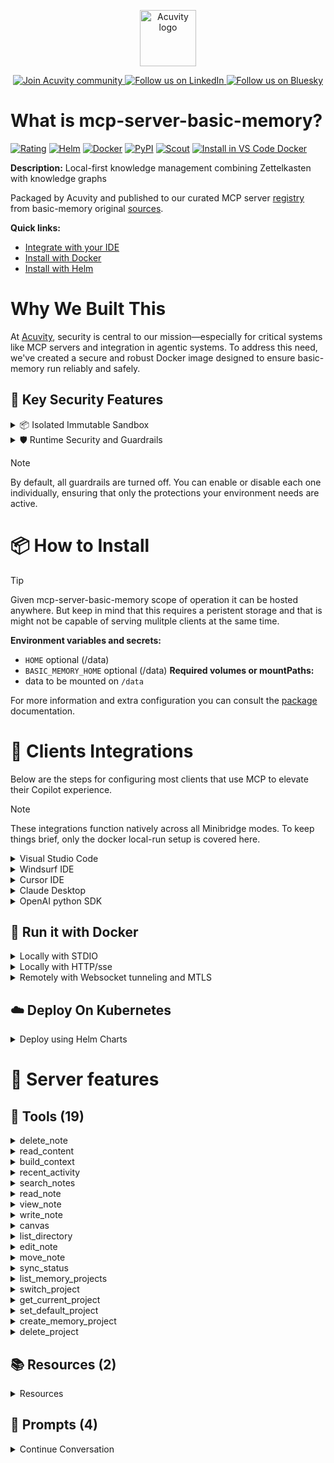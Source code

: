 <p align="center">
  <a href="https://acuvity.ai">
    <picture>
      <img src="https://mma.prnewswire.com/media/2544052/Acuvity__Logo.jpg" height="90" alt="Acuvity logo"/>
    </picture>
  </a>
</p>
<p align="center">
  <a href="https://discord.gg/BkU7fBkrNk">
    <img src="https://img.shields.io/badge/Acuvity-Join-7289DA?logo=discord&logoColor=fff" alt="Join Acuvity community" />
  </a>
<a href="https://www.linkedin.com/company/acuvity/">
    <img src="https://img.shields.io/badge/LinkedIn-Follow-7289DA" alt="Follow us on LinkedIn" />
  </a>
<a href="https://bsky.app/profile/acuvity.bsky.social">
    <img src="https://img.shields.io/badge/Bluesky-Follow-7289DA"?logo=bluesky&logoColor=fff" alt="Follow us on Bluesky" />
  </a>
</p>


# What is mcp-server-basic-memory?
[![Rating](https://img.shields.io/badge/C-3775A9?label=Rating)](https://docs.anthropic.com/en/docs/build-with-claude/tool-use/implement-tool-use#best-practices-for-tool-definitions)
[![Helm](https://img.shields.io/badge/1.0.0-3775A9?logo=helm&label=Charts&logoColor=fff)](https://hub.docker.com/r/acuvity/mcp-server-basic-memory/tags/)
[![Docker](https://img.shields.io/docker/image-size/acuvity/mcp-server-basic-memory/0.13.5?logo=docker&logoColor=fff&label=0.13.5)](https://hub.docker.com/r/acuvity/mcp-server-basic-memory)
[![PyPI](https://img.shields.io/badge/0.13.5-3775A9?logo=pypi&logoColor=fff&label=basic-memory)](https://pypi.org/project/basic-memory/)
[![Scout](https://img.shields.io/badge/Active-3775A9?logo=docker&logoColor=fff&label=Scout)](https://hub.docker.com/r/acuvity/mcp-server-basic-memory/)
[![Install in VS Code Docker](https://img.shields.io/badge/VS_Code-One_click_install-0078d7?logo=githubcopilot)](https://insiders.vscode.dev/redirect/mcp/install?name=mcp-server-basic-memory&config=%7B%22args%22%3A%5B%22run%22%2C%22-i%22%2C%22--rm%22%2C%22--read-only%22%2C%22-v%22%2C%22memory%3A%2Fdata%22%2C%22docker.io%2Facuvity%2Fmcp-server-basic-memory%3A0.13.5%22%5D%2C%22command%22%3A%22docker%22%7D)

**Description:** Local-first knowledge management combining Zettelkasten with knowledge graphs

Packaged by Acuvity and published to our curated MCP server [registry](https://mcp.acuvity.ai) from basic-memory original [sources](https://pypi.org/project/basic-memory/).

**Quick links:**

- [Integrate with your IDE](https://github.com/acuvity/mcp-servers-registry/blob/main/mcp-server-basic-memory/docker/README.md#-clients-integrations)
- [Install with Docker](https://github.com/acuvity/mcp-servers-registry/tree/main/mcp-server-basic-memory/docker/README.md#-run-it-with-docker)
- [Install with Helm](https://github.com/acuvity/mcp-servers-registry/tree/main/mcp-server-basic-memory/charts/mcp-server-basic-memory/README.md#how-to-install)

# Why We Built This

At [Acuvity](https://acuvity.ai), security is central to our mission—especially for critical systems like MCP servers and integration in agentic systems.
To address this need, we've created a secure and robust Docker image designed to ensure basic-memory run reliably and safely.

## 🔐 Key Security Features

<details>
<summary>📦 Isolated Immutable Sandbox </summary>

- **Isolated Execution**: All tools run within secure, containerized sandboxes to enforce process isolation and prevent lateral movement.
- **Non-root by Default**: Enforces least-privilege principles, minimizing the impact of potential security breaches.
- **Read-only Filesystem**: Ensures runtime immutability, preventing unauthorized modification.
- **Version Pinning**: Guarantees consistency and reproducibility across deployments by locking tool and dependency versions.
- **CVE Scanning**: Continuously scans images for known vulnerabilities using [Docker Scout](https://docs.docker.com/scout/) to support proactive mitigation.
- **SBOM & Provenance**: Delivers full supply chain transparency by embedding metadata and traceable build information."
</details>

<details>
<summary>🛡️ Runtime Security and Guardrails</summary>

**Minibridge Integration**: [Minibridge](https://github.com/acuvity/minibridge) establishes secure Agent-to-MCP connectivity, supports Rego/HTTP-based policy enforcement 🕵️, and simplifies orchestration.

The [ARC](https://github.com/acuvity/mcp-servers-registry/tree/main) container includes a [built-in Rego policy](https://github.com/acuvity/mcp-servers-registry/tree/main/mcp-server-basic-memory/docker/policy.rego) that enables a set of runtime "guardrails"" to help enforce security, privacy, and correct usage of your services. Below is an overview of each guardrail provided.

### 🔒 Resource Integrity

**Mitigates MCP Rug Pull Attacks**

* **Goal:** Protect users from malicious tool description changes after initial approval, preventing post-installation manipulation or deception.
* **Mechanism:** Locks tool descriptions upon client approval and verifies their integrity before execution. Any modification to the description triggers a security violation, blocking unauthorized changes from server-side updates.

### 🛡️ Guardrails

#### Covert Instruction Detection

Monitors incoming requests for hidden or obfuscated directives that could alter policy behavior.

* **Goal:** Stop attackers from slipping unnoticed commands or payloads into otherwise harmless data.
* **Mechanism:** Applies a library of regex patterns and binary‐encoding checks to the full request body. If any pattern matches a known covert channel (e.g., steganographic markers, hidden HTML tags, escape-sequence tricks), the request is rejected.

#### Sensitive Pattern Detection

Block user-defined sensitive data patterns (credential paths, filesystem references).

* **Goal:** Block accidental or malicious inclusion of sensitive information that violates data-handling rules.
* **Mechanism:** Runs a curated set of regexes against all payloads and tool descriptions—matching patterns such as `.env` files, RSA key paths, directory traversal sequences.

#### Shadowing Pattern Detection

Detects and blocks "shadowing" attacks, where a malicious MCP server sneaks hidden directives into its own tool descriptions to hijack or override the behavior of other, trusted tools.

* **Goal:** Stop a rogue server from poisoning the agent’s logic by embedding instructions that alter how a different server’s tools operate (e.g., forcing all emails to go to an attacker’s address even when the user calls a separate `send_email` tool).
* **Mechanism:** During policy load, each tool description is scanned for cross‐tool override patterns—such as `<IMPORTANT>` sections referencing other tool names, hidden side‐effects, or directives that apply to a different server’s API. Any description that attempts to shadow or extend instructions for a tool outside its own namespace triggers a policy violation and is rejected.

#### Schema Misuse Prevention

Enforces strict adherence to MCP input schemas.

* **Goal:** Prevent malformed or unexpected fields from bypassing validations, causing runtime errors, or enabling injections.
* **Mechanism:** Compares each incoming JSON object against the declared schema (required properties, allowed keys, types). Any extra, missing, or mistyped field triggers an immediate policy violation.

#### Cross-Origin Tool Access

Controls whether tools may invoke tools or services from external origins.

* **Goal:** Prevent untrusted or out-of-scope services from being called.
* **Mechanism:** Examines tool invocation requests and outgoing calls, verifying each target against an allowlist of approved domains or service names. Calls to any non-approved origin are blocked.

#### Secrets Redaction

Automatically masks sensitive values so they never appear in logs or responses.

* **Goal:** Ensure that API keys, tokens, passwords, and other credentials cannot leak in plaintext.
* **Mechanism:** Scans every text output for known secret formats (e.g., AWS keys, GitHub PATs, JWTs). Matches are replaced with `[REDACTED]` before the response is sent or recorded.

These controls ensure robust runtime integrity, prevent unauthorized behavior, and provide a foundation for secure-by-design system operations.

### Enable guardrails

To activate guardrails in your Docker containers, define the `GUARDRAILS` environment variable with the protections you need.

| Guardrail                        | Summary                                                                 |
|----------------------------------|-------------------------------------------------------------------------|
| `covert-instruction-detection`   | Detects hidden or obfuscated directives in requests.                    |
| `sensitive-pattern-detection`    | Flags patterns suggesting sensitive data or filesystem exposure.        |
| `shadowing-pattern-detection`    | Identifies tool descriptions that override or influence others.         |
| `schema-misuse-prevention`       | Enforces strict schema compliance on input data.                        |
| `cross-origin-tool-access`       | Controls calls to external services or APIs.                            |
| `secrets-redaction`              | Prevents exposure of credentials or sensitive values.                   |

Example: add `-e GUARDRAILS="secrets-redaction sensitive-pattern-detection"` to enable those guardrails.

## 🔒 Basic Authentication via Shared Secret

Provides a lightweight auth layer using a single shared token.

* **Mechanism:** Expects clients to send an `Authorization` header with the predefined secret.
* **Use Case:** Quickly lock down your endpoint in development or simple internal deployments—no complex OAuth/OIDC setup required.

To turn on Basic Authentication, define `BASIC_AUTH_SECRET` environment variable with a shared secret.

Example: add `-e BASIC_AUTH_SECRET="supersecret"` to enable the basic authentication.

> While basic auth will protect against unauthorized access, you should use it only in controlled environment,
> rotate credentials frequently and **always** use TLS.

</details>

> [!NOTE]
> By default, all guardrails are turned off. You can enable or disable each one individually, ensuring that only the protections your environment needs are active.


# 📦 How to Install


> [!TIP]
> Given mcp-server-basic-memory scope of operation it can be hosted anywhere.
> But keep in mind that this requires a peristent storage and that is might not be capable of serving mulitple clients at the same time.

**Environment variables and secrets:**
  - `HOME` optional (/data)
  - `BASIC_MEMORY_HOME` optional (/data)
**Required volumes or mountPaths:**
  - data to be mounted on `/data`

For more information and extra configuration you can consult the [package](https://pypi.org/project/basic-memory/) documentation.

# 🧰 Clients Integrations

Below are the steps for configuring most clients that use MCP to elevate their Copilot experience.

> [!NOTE]
> These integrations function natively across all Minibridge modes.
> To keep things brief, only the docker local-run setup is covered here.

<details>
<summary>Visual Studio Code</summary>

To get started immediately, you can use the "one-click" link below:

[![Install in VS Code Docker](https://img.shields.io/badge/VS_Code-One_click_install-0078d7?logo=githubcopilot)](https://insiders.vscode.dev/redirect/mcp/install?name=mcp-server-basic-memory&config=%7B%22args%22%3A%5B%22run%22%2C%22-i%22%2C%22--rm%22%2C%22--read-only%22%2C%22-v%22%2C%22memory%3A%2Fdata%22%2C%22docker.io%2Facuvity%2Fmcp-server-basic-memory%3A0.13.5%22%5D%2C%22command%22%3A%22docker%22%7D)

## Global scope

Press `ctrl + shift + p` and type `Preferences: Open User Settings JSON` to add the following section:

```json
{
  "mcp": {
    "servers": {
      "acuvity-mcp-server-basic-memory": {
        "command": "docker",
        "args": [
          "run",
          "-i",
          "--rm",
          "--read-only",
          "-v",
          "memory:/data",
          "docker.io/acuvity/mcp-server-basic-memory:0.13.5"
        ]
      }
    }
  }
}
```

## Workspace scope

In your workspace create a file called `.vscode/mcp.json` and add the following section:

```json
{
  "servers": {
    "acuvity-mcp-server-basic-memory": {
      "command": "docker",
      "args": [
        "run",
        "-i",
        "--rm",
        "--read-only",
        "-v",
        "memory:/data",
        "docker.io/acuvity/mcp-server-basic-memory:0.13.5"
      ]
    }
  }
}
```

> To pass secrets you should use the `promptString` input type described in the [Visual Studio Code documentation](https://code.visualstudio.com/docs/copilot/chat/mcp-servers).

</details>

<details>
<summary>Windsurf IDE</summary>

In `~/.codeium/windsurf/mcp_config.json` add the following section:

```json
{
  "mcpServers": {
    "acuvity-mcp-server-basic-memory": {
      "command": "docker",
      "args": [
        "run",
        "-i",
        "--rm",
        "--read-only",
        "-v",
        "memory:/data",
        "docker.io/acuvity/mcp-server-basic-memory:0.13.5"
      ]
    }
  }
}
```

See [Windsurf documentation](https://docs.windsurf.com/windsurf/mcp) for more info.

</details>

<details>
<summary>Cursor IDE</summary>

Add the following JSON block to your mcp configuration file:
- `~/.cursor/mcp.json` for global scope
- `.cursor/mcp.json` for project scope

```json
{
  "mcpServers": {
    "acuvity-mcp-server-basic-memory": {
      "command": "docker",
      "args": [
        "run",
        "-i",
        "--rm",
        "--read-only",
        "-v",
        "memory:/data",
        "docker.io/acuvity/mcp-server-basic-memory:0.13.5"
      ]
    }
  }
}
```

See [cursor documentation](https://docs.cursor.com/context/model-context-protocol) for more information.

</details>
<details>

<summary>Claude Desktop</summary>

In the `claude_desktop_config.json` configuration file add the following section:

```json
{
  "mcpServers": {
    "acuvity-mcp-server-basic-memory": {
      "command": "docker",
      "args": [
        "run",
        "-i",
        "--rm",
        "--read-only",
        "-v",
        "memory:/data",
        "docker.io/acuvity/mcp-server-basic-memory:0.13.5"
      ]
    }
  }
}
```

See [Anthropic documentation](https://docs.anthropic.com/en/docs/agents-and-tools/mcp) for more information.
</details>

<details>
<summary>OpenAI python SDK</summary>

## Running locally

```python
async with MCPServerStdio(
    params={
        "command": "docker",
        "args": ["run","-i","--rm","--read-only","-v","memory:/data","docker.io/acuvity/mcp-server-basic-memory:0.13.5"]
    }
) as server:
    tools = await server.list_tools()
```

## Running remotely

```python
async with MCPServerSse(
    params={
        "url": "http://<ip>:<port>/sse",
    }
) as server:
    tools = await server.list_tools()
```

See [OpenAI Agents SDK docs](https://openai.github.io/openai-agents-python/mcp/) for more info.

</details>

## 🐳 Run it with Docker

<details>
<summary>Locally with STDIO</summary>

In your client configuration set:

- command: `docker`
- arguments: `run -i --rm --read-only -v memory:/data docker.io/acuvity/mcp-server-basic-memory:0.13.5`

</details>

<details>
<summary>Locally with HTTP/sse</summary>

Simply run as:

```console
docker run -it -p 8000:8000 --rm --read-only -v memory:/data docker.io/acuvity/mcp-server-basic-memory:0.13.5
```

Then on your application/client, you can configure to use it like:

```json
{
  "mcpServers": {
    "acuvity-mcp-server-basic-memory": {
      "url": "http://localhost:8000/sse"
    }
  }
}
```

You might have to use different ports for different tools.

</details>

<details>
<summary>Remotely with Websocket tunneling and MTLS </summary>

> This section assume you are familiar with TLS and certificates and will require:
> - a server certificate with proper DNS/IP field matching your tool deployment.
> - a client-ca used to sign client certificates

1. Start the server in `backend` mode
 - add an environment variable like `-e MINIBRIDGE_MODE=backend`
 - add the TLS certificates (recommended) through a volume let's say `/certs` ex (`-v $PWD/certs:/certs`)
 - instruct minibridge to use those certs with
   - `-e MINIBRIDGE_TLS_SERVER_CERT=/certs/server-cert.pem`
   - `-e MINIBRIDGE_TLS_SERVER_KEY=/certs/server-key.pem`
   - `-e MINIBRIDGE_TLS_SERVER_KEY_PASS=optional`
   - `-e MINIBRIDGE_TLS_SERVER_CLIENT_CA=/certs/client-ca.pem`

2. Start `minibridge` locally in frontend mode:
  - Get [minibridge](https://github.com/acuvity/minibridge) binary for your OS.

In your client configuration, Minibridge works like any other STDIO command.

Example for Claude Desktop:

```json
{
  "mcpServers": {
    "acuvity-mcp-server-basic-memory": {
      "command": "minibridge",
      "args": ["frontend", "--backend", "wss://<remote-url>:8000/ws", "--tls-client-backend-ca", "/path/to/ca/that/signed/the/server-cert.pem/ca.pem", "--tls-client-cert", "/path/to/client-cert.pem", "--tls-client-key", "/path/to/client-key.pem"]
    }
  }
}
```

That's it.

Minibridge offers a host of additional features. For step-by-step guidance, please visit the wiki. And if anything’s unclear, don’t hesitate to reach out!

</details>

## ☁️ Deploy On Kubernetes

<details>
<summary>Deploy using Helm Charts</summary>

### Chart storage requirement

This chart will be deployed as a `StatefulSet` as the server requires access to persistent storage.

You will have to configure the storage settings for:
  - `storage.memory.class` with a proper storage class
  - `storage.memory.size` with a proper storage size

### Chart settings requirements

This chart requires some mandatory information to be installed.

**Optional Environment variables**:
  - `HOME="/data"` environment variable can be changed with env.HOME="/data"
  - `BASIC_MEMORY_HOME="/data"` environment variable can be changed with env.BASIC_MEMORY_HOME="/data"

### How to install

You can inspect the chart `README`:

```console
helm show readme oci://docker.io/acuvity/mcp-server-basic-memory --version 1.0.0
````

You can inspect the values that you can configure:

```console
helm show values oci://docker.io/acuvity/mcp-server-basic-memory --version 1.0.0
````

Install with helm

```console
helm install mcp-server-basic-memory oci://docker.io/acuvity/mcp-server-basic-memory --version 1.0.0
```

From there your MCP server mcp-server-basic-memory will be reachable by default through `http/sse` from inside the cluster using the Kubernetes Service `mcp-server-basic-memory` on port `8000` by default. You can change that by looking at the `service` section of the `values.yaml` file.

### How to Monitor

The deployment will create a Kubernetes service with a `healthPort`, that is used for liveness probes and readiness probes. This health port can also be used by the monitoring stack of your choice and exposes metrics under the `/metrics` path.

See full charts [Readme](https://github.com/acuvity/mcp-servers-registry/tree/main/mcp-server-basic-memory/charts/mcp-server-basic-memory/README.md) for more details about settings and runtime security including guardrails activation.

</details>

# 🧠 Server features

## 🧰 Tools (19)
<details>
<summary>delete_note</summary>

**Description**:

```
Delete a note by title or permalink
```

**Parameter**:

| Name | Type | Description | Required? |
|-----------|------|-------------|-----------|
| identifier | string | not set | Yes
| project | any | not set | No
</details>
<details>
<summary>read_content</summary>

**Description**:

```
Read a file's raw content by path or permalink
```

**Parameter**:

| Name | Type | Description | Required? |
|-----------|------|-------------|-----------|
| path | string | not set | Yes
| project | any | not set | No
</details>
<details>
<summary>build_context</summary>

**Description**:

```
Build context from a memory:// URI to continue conversations naturally.
    
    Use this to follow up on previous discussions or explore related topics.
    
    Memory URL Format:
    - Use paths like "folder/note" or "memory://folder/note" 
    - Pattern matching: "folder/*" matches all notes in folder
    - Valid characters: letters, numbers, hyphens, underscores, forward slashes
    - Avoid: double slashes (//), angle brackets (<>), quotes, pipes (|)
    - Examples: "specs/search", "projects/basic-memory", "notes/*"
    
    Timeframes support natural language like:
    - "2 days ago", "last week", "today", "3 months ago"
    - Or standard formats like "7d", "24h"
    
```

**Parameter**:

| Name | Type | Description | Required? |
|-----------|------|-------------|-----------|
| depth | any | not set | No
| max_related | integer | not set | No
| page | integer | not set | No
| page_size | integer | not set | No
| project | any | not set | No
| timeframe | any | not set | No
| url | string | not set | Yes
</details>
<details>
<summary>recent_activity</summary>

**Description**:

```
Get recent activity from across the knowledge base.

    Timeframe supports natural language formats like:
    - "2 days ago"  
    - "last week"
    - "yesterday" 
    - "today"
    - "3 weeks ago"
    Or standard formats like "7d"
    
```

**Parameter**:

| Name | Type | Description | Required? |
|-----------|------|-------------|-----------|
| depth | integer | not set | No
| max_related | integer | not set | No
| page | integer | not set | No
| page_size | integer | not set | No
| project | any | not set | No
| timeframe | string | not set | No
| type | any | not set | No
</details>
<details>
<summary>search_notes</summary>

**Description**:

```
Search across all content in the knowledge base.
```

**Parameter**:

| Name | Type | Description | Required? |
|-----------|------|-------------|-----------|
| after_date | any | not set | No
| entity_types | any | not set | No
| page | integer | not set | No
| page_size | integer | not set | No
| project | any | not set | No
| query | string | not set | Yes
| search_type | string | not set | No
| types | any | not set | No
</details>
<details>
<summary>read_note</summary>

**Description**:

```
Read a markdown note by title or permalink.
```

**Parameter**:

| Name | Type | Description | Required? |
|-----------|------|-------------|-----------|
| identifier | string | not set | Yes
| page | integer | not set | No
| page_size | integer | not set | No
| project | any | not set | No
</details>
<details>
<summary>view_note</summary>

**Description**:

```
View a note as a formatted artifact for better readability.
```

**Parameter**:

| Name | Type | Description | Required? |
|-----------|------|-------------|-----------|
| identifier | string | not set | Yes
| page | integer | not set | No
| page_size | integer | not set | No
| project | any | not set | No
</details>
<details>
<summary>write_note</summary>

**Description**:

```
Create or update a markdown note. Returns a markdown formatted summary of the semantic content.
```

**Parameter**:

| Name | Type | Description | Required? |
|-----------|------|-------------|-----------|
| content | string | not set | Yes
| folder | string | not set | Yes
| project | any | not set | No
| tags | any | not set | No
| title | string | not set | Yes
</details>
<details>
<summary>canvas</summary>

**Description**:

```
Create an Obsidian canvas file to visualize concepts and connections.
```

**Parameter**:

| Name | Type | Description | Required? |
|-----------|------|-------------|-----------|
| edges | array | not set | Yes
| folder | string | not set | Yes
| nodes | array | not set | Yes
| project | any | not set | No
| title | string | not set | Yes
</details>
<details>
<summary>list_directory</summary>

**Description**:

```
List directory contents with filtering and depth control.
```

**Parameter**:

| Name | Type | Description | Required? |
|-----------|------|-------------|-----------|
| depth | integer | not set | No
| dir_name | string | not set | No
| file_name_glob | any | not set | No
| project | any | not set | No
</details>
<details>
<summary>edit_note</summary>

**Description**:

```
Edit an existing markdown note using various operations like append, prepend, find_replace, or replace_section.
```

**Parameter**:

| Name | Type | Description | Required? |
|-----------|------|-------------|-----------|
| content | string | not set | Yes
| expected_replacements | integer | not set | No
| find_text | any | not set | No
| identifier | string | not set | Yes
| operation | string | not set | Yes
| project | any | not set | No
| section | any | not set | No
</details>
<details>
<summary>move_note</summary>

**Description**:

```
Move a note to a new location, updating database and maintaining links.
```

**Parameter**:

| Name | Type | Description | Required? |
|-----------|------|-------------|-----------|
| destination_path | string | not set | Yes
| identifier | string | not set | Yes
| project | any | not set | No
</details>
<details>
<summary>sync_status</summary>

**Description**:

```
Check the status of file synchronization and background operations.
    
    Use this tool to:
    - Check if file sync is in progress or completed
    - Get detailed sync progress information  
    - Understand if your files are fully indexed
    - Get specific error details if sync operations failed
    - Monitor initial project setup and legacy migration
    
    This covers all sync operations including:
    - Initial project setup and file indexing
    - Legacy project migration to unified database
    - Ongoing file monitoring and updates
    - Background processing of knowledge graphs
    
```

**Parameter**:

| Name | Type | Description | Required? |
|-----------|------|-------------|-----------|
| project | any | not set | No
</details>
<details>
<summary>list_memory_projects</summary>

**Description**:

```
List all available projects with their status.

    Shows all Basic Memory projects that are available, indicating which one
    is currently active and which is the default.

    Returns:
        Formatted list of projects with status indicators

    Example:
        list_projects()
    
```

**Parameter**:

| Name | Type | Description | Required? |
|-----------|------|-------------|-----------|
</details>
<details>
<summary>switch_project</summary>

**Description**:

```
Switch to a different project context.

    Changes the active project context for all subsequent tool calls.
    Shows a project summary after switching successfully.

    Args:
        project_name: Name of the project to switch to

    Returns:
        Confirmation message with project summary

    Example:
        switch_project("work-notes")
        switch_project("personal-journal")
    
```

**Parameter**:

| Name | Type | Description | Required? |
|-----------|------|-------------|-----------|
| project_name | string | not set | Yes
</details>
<details>
<summary>get_current_project</summary>

**Description**:

```
Show the currently active project and basic stats.

    Displays which project is currently active and provides basic information
    about it.

    Returns:
        Current project name and basic statistics

    Example:
        get_current_project()
    
```

**Parameter**:

| Name | Type | Description | Required? |
|-----------|------|-------------|-----------|
</details>
<details>
<summary>set_default_project</summary>

**Description**:

```
Set default project in config. Requires restart to take effect.

    Updates the configuration to use a different default project. This change
    only takes effect after restarting the Basic Memory server.

    Args:
        project_name: Name of the project to set as default

    Returns:
        Confirmation message about config update

    Example:
        set_default_project("work-notes")
    
```

**Parameter**:

| Name | Type | Description | Required? |
|-----------|------|-------------|-----------|
| project_name | string | not set | Yes
</details>
<details>
<summary>create_memory_project</summary>

**Description**:

```
Create a new Basic Memory project.

    Creates a new project with the specified name and path. The project directory
    will be created if it doesn't exist. Optionally sets the new project as default.

    Args:
        project_name: Name for the new project (must be unique)
        project_path: File system path where the project will be stored
        set_default: Whether to set this project as the default (optional, defaults to False)

    Returns:
        Confirmation message with project details

    Example:
        create_project("my-research", "~/Documents/research")
        create_project("work-notes", "/home/user/work", set_default=True)
    
```

**Parameter**:

| Name | Type | Description | Required? |
|-----------|------|-------------|-----------|
| project_name | string | not set | Yes
| project_path | string | not set | Yes
| set_default | boolean | not set | No
</details>
<details>
<summary>delete_project</summary>

**Description**:

```
Delete a Basic Memory project.

    Removes a project from the configuration and database. This does NOT delete
    the actual files on disk - only removes the project from Basic Memory's
    configuration and database records.

    Args:
        project_name: Name of the project to delete

    Returns:
        Confirmation message about project deletion

    Example:
        delete_project("old-project")

    Warning:
        This action cannot be undone. The project will need to be re-added
        to access its content through Basic Memory again.
    
```

**Parameter**:

| Name | Type | Description | Required? |
|-----------|------|-------------|-----------|
| project_name | string | not set | Yes
</details>

## 📚 Resources (2)

<details>
<summary>Resources</summary>

| Name | Mime type | URI| Content |
|-----------|------|-------------|-----------|
| ai assistant guide | text/plain | memory://ai_assistant_guide | - |
| project_info | text/plain | memory://project_info | - |

</details>

## 📝 Prompts (4)
<details>
<summary>Continue Conversation</summary>

**Description**:

```
Continue a previous conversation
```

**Parameter**:

| Argument | Description | Required |
|-----------|------|-------------|
| topic | Topic or keyword to search for |No |
| timeframe | How far back to look for activity (e.g. '1d', '1 week') |No |
<details>
<summary>Share Recent Activity</summary>

**Description**:

```
Get recent activity from across the knowledge base
```

**Parameter**:

| Argument | Description | Required |
|-----------|------|-------------|
| timeframe | How far back to look for activity (e.g. '1d', '1 week') |No |
<details>
<summary>Search Knowledge Base</summary>

**Description**:

```
Search across all content in basic-memory
```

**Parameter**:

| Argument | Description | Required |
|-----------|------|-------------|
| query | not set |Yes |
| timeframe | How far back to search (e.g. '1d', '1 week') |No |
<details>
<summary>sync_status_prompt</summary>

**Description**:

```
Get sync status with recommendations for AI assistants.
    
    This prompt provides both current sync status and guidance on how
    AI assistants should respond when sync operations are in progress or completed.
    
```

</details>


# 🔐 Resource SBOM

Minibridge will perform hash checks for the following resources. The hashes are given as references and are the sha256 sum of the description.

| Resource | Name | Parameter | Hash |
|-----------|------|------|------|
| prompts | Continue Conversation | description | 08f57034421ff1f069d1c1f6dd0dd640b9982a6ba21a5b2442953cb1b5dd6efa |
| prompts | Continue Conversation | timeframe | cd9af00423b977d8f501edaeef3d43f42a323778bbbcc0900c4d88b6a4f9354e |
| prompts | Continue Conversation | topic | d8cb6ba6d70a65d763ba5f3f38b7f24ffee35f1f32c0fb1d5bfe095ba9f2d327 |
| prompts | Search Knowledge Base | description | dcd0e4296554bc417239afd10b686e82c4879c842c3a7c60a2288ad0152513e3 |
| prompts | Search Knowledge Base | query | e3b0c44298fc1c149afbf4c8996fb92427ae41e4649b934ca495991b7852b855 |
| prompts | Search Knowledge Base | timeframe | ac891e951bb4167b6fafdd14fdac08a1dcf761aacef7f3add86de2000a8223fb |
| prompts | Share Recent Activity | description | acaf99888843d7d2c0243f8bf67259929179ab71579a4af5a16571f3485475f7 |
| prompts | Share Recent Activity | timeframe | cd9af00423b977d8f501edaeef3d43f42a323778bbbcc0900c4d88b6a4f9354e |
| prompts | sync_status_prompt | description | da4cc0a9c0044eef836c0023b8a9c33d53ac046beba62f756a3587f3da1ac1bc |
| tools | build_context | description | 8864f9648ebb192186da87418b06d8d7a200eedfb7762ecd67e4a29fa85a8867 |
| tools | canvas | description | c739f799c4f54a0beebbbba387862e5370f4e715f36b65d0e523b3fe664d759c |
| tools | create_memory_project | description | d3cbed6ef409f038824079681857e09fc92573440b22b618f6393bfc01f3824d |
| tools | delete_note | description | b92bd108ffa7b65b4ac92c9f75167080771a08e3e9a78dd6ec3fabde085802b7 |
| tools | delete_project | description | e684a0bd482c60d1ba3ee7bc935cf30436d56ad267f9b20d9b257e9c3722912a |
| tools | edit_note | description | 7e70b1ab505a2e06e8da48ad7b4368890e8d86778fd9465d88e02bc0c43fc556 |
| tools | get_current_project | description | ec25ce3bd6c3f91340b4761b2976bbf17caa41d64f5660fd40edd781c07a86a5 |
| tools | list_directory | description | 8eaf254f8c67f5e7396f90b2a2942e9d47c64860e8b0261bca07de9c5b118d64 |
| tools | list_memory_projects | description | 944ac1e2c55826b72ca7fd53fc1c16dfe77ef71945500ecebc9756bf723c7c52 |
| tools | move_note | description | cdc522815f6900fadbdd8fa11ded0afde844bca74753141970fb06972f2beead |
| tools | read_content | description | 5b184094eabd23821254f0608ad35de1570fd776906e9ff822020cd68d129921 |
| tools | read_note | description | 5d503b64dafb1601312dd1780eb5fbdb5d7988f7d1ce090545c3fb033c0bec77 |
| tools | recent_activity | description | 8b43acabdd7bc9e4ab6398f1f27b28203fb5df0314d7f0888946136d40f548d5 |
| tools | search_notes | description | fcaec1323a397ec1b89c8d50efb4cf4af054f0574d569452599c927231594adc |
| tools | set_default_project | description | 25c20445c664c4a3459c6188cd63e33b69219d984641f916d4c118ddd9a2877f |
| tools | switch_project | description | 096b246c8d498cf080f5c936ffc13d14d21cea89e6f768b82d81aea3071ab5b4 |
| tools | sync_status | description | 00b145ea43da92d1e768bbdcb203a9104369d88d55314c30a0970c3edd03499c |
| tools | view_note | description | 7cb3581bfc58d06d48b06d0e5ff77a8528b44729996ae403a134cfc8b1316303 |
| tools | write_note | description | 3fb632ad40400235da2eae016e76b13f699cd2206aca615729e8ee85653ec98f |


💬 Questions? Open an issue or contact [ support@acuvity.ai ](mailto:support@acuvity.ai).
📦 Contributions welcome!
